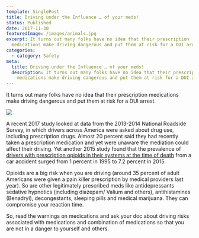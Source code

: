 ```yaml
---
template: SinglePost
title: Driving under the Influence … of your meds!
status: Published
date: 2017-11-30
featuredImage: /images/animals.jpg
excerpt: It turns out many folks have no idea that their prescription
  medications make driving dangerous and put them at risk for a DUI arrest.
categories:
  - category: Safety
meta:
  title: Driving under the Influence … of your meds!
  description: It turns out many folks have no idea that their prescription
    medications make driving dangerous and put them at risk for a DUI arrest.
---
```

<!--StartFragment-->

It turns out many folks have no idea that their prescription medications make driving dangerous and put them at risk for a DUI arrest.

![](/images/pills.png)

A recent 2017 study looked at data from the 2013-2014 National Roadside Survey, in which drivers across America were asked about drug use, including prescription drugs. Almost 20 percent said they had recently taken a prescription medication and yet were unaware the mediation could affect their driving. Yet another 2015 study found that the prevalence of [drivers with prescription opioids in their systems at the time of death](/practice-areas/drunk-driving-accident-lawyer/) from a car accident surged from 1 percent in 1995 to 7.2 percent in 2015.

Opioids are a big risk when you are driving (around 35 percent of adult Americans were given a pain killer prescription by medical providers last year). So are other legitimately prescribed meds like antidepressants sedative hypnotics (including diazepam/ Valium and others), antihistamines (Benadryl), decongestants, sleeping pills and medical marijuana. They can compromise your reaction time.

So, read the warnings on medications and ask your doc about driving risks associated with medications and combination of medications so that you are not in a danger to yourself and others.

<!--EndFragment-->